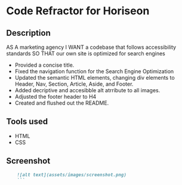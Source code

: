 # Code Refractor for Horiseon

## Description

AS A marketing agency
I WANT a codebase that follows accessibility standards
SO THAT our own site is optimized for search engines

- Provided a concise title.
- Fixed the navigation function for the Search Engine Optimization
- Updated the semantic HTML elements, changing div elements to Header, Nav, Section, Article, Aside, and Footer.
- Added decriptive and accesibble alt atrribute to all images.
- Adjusted the footer header to H4
- Created and flushed out the README.




## Tools used

- HTML
- CSS



## Screenshot
```md
    ![alt text](assets/images/screenshot.png)
    ```

    

